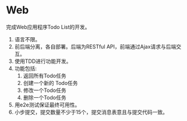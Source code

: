# Web

完成Web应用程序Todo List的开发。

1. 语言不限。
2. 前后端分离，各自部署。后端为RESTful API，前端通过Ajax请求与后端交互。
3. 使用TDD进行功能开发。
4. 功能包括:
	1. 返回所有Todo任务
	2. 创建一个新的 Todo任务
	3. 修改一个Todo任务
	4. 删除一个Todo任务
5. 用e2e测试保证最终可用性。
6. 小步提交，提交数量不少于15个，提交消息表意且与提交代码一致。

